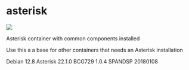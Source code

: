 # asterisk

[<img src="https://img.shields.io/docker/automated/flaviostutz/asterisk"/>](https://hub.docker.com/r/flaviostutz/asterisk)

Asterisk container with common components installed

Use this a a base for other containers that needs an Asterisk installation

Debian 12.8
Asterisk 22.1.0
BCG729 1.0.4
SPANDSP 20180108